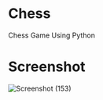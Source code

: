 # Chess
 Chess Game Using Python
# Screenshot
 ![Screenshot (153)](https://user-images.githubusercontent.com/67669987/87814706-188f3f00-c819-11ea-984c-a5762778ae22.png)
